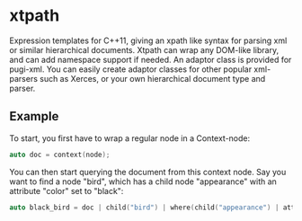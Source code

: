 xtpath
======

Expression templates for C++11, giving an xpath like syntax for parsing xml or similar hierarchical documents. Xtpath can wrap any DOM-like library, and can add namespace support if needed. An adaptor class is provided for pugi-xml. You can easily create adaptor classes for other popular xml-parsers such as Xerces, or your own hierarchical document type and parser.

Example
-------
To start, you first have to wrap a regular node in a Context-node:
```c++
auto doc = context(node);
```
You can then start querying the document from this context node. Say you want to find a node "bird", which has a child node "appearance" with an attribute "color" set to "black":
```c++
auto black_bird = doc | child("bird") | where(child("appearance") | attribute("color", "black"))
```

